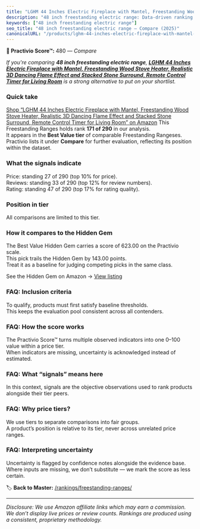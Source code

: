 ```yaml
---
title: "LGHM 44 Inches Electric Fireplace with Mantel, Freestanding Wood Stove Heater, Realistic 3D Dancing Flame Effect and Stacked Stone Surround, Remote Control Timer for Living Room"
description: "48 inch freestanding electric range: Data-driven ranking using the Practivio Score™. Positioned by quality, value, demand, findability, momentum."
keywords: ["48 inch freestanding electric range"]
seo_title: "48 inch freestanding electric range — Compare (2025)"
canonicalURL: "/products/lghm-44-inches-electric-fireplace-with-mantel-freestanding-wood-stove-heater-realistic-3d-dancing-flame-effect-and-stacked-stone-surround-remote-control-timer-for-living-room-B0CQ75C418/"
---
```


**🛒 Practivio Score™:** 480 — _Compare_


*If you're comparing **48 inch freestanding electric range**, **[LGHM 44 Inches Electric Fireplace with Mantel, Freestanding Wood Stove Heater, Realistic 3D Dancing Flame Effect and Stacked Stone Surround, Remote Control Timer for Living Room](https://www.amazon.com/dp/B0CQ75C418?tag=practivio-20)** is a strong alternative to put on your shortlist.*
### Quick take
[Shop “LGHM 44 Inches Electric Fireplace with Mantel, Freestanding Wood Stove Heater, Realistic 3D Dancing Flame Effect and Stacked Stone Surround, Remote Control Timer for Living Room” on Amazon](https://www.amazon.com/dp/B0CQ75C418?tag=practivio-20)
This Freestanding Ranges holds rank **171 of 290** in our analysis.  
It appears in the **Best Value tier** of comparable Freestanding Rangeses.  
Practivio lists it under **Compare** for further evaluation, reflecting its position within the dataset.

### What the signals indicate
Price: standing 27 of 290 (top 10% for price).  
Reviews: standing 33 of 290 (top 12% for review numbers).  
Rating: standing 47 of 290 (top 17% for rating quality).  

### Position in tier
All comparisons are limited to this tier.

### How it compares to the Hidden Gem
The Best Value Hidden Gem carries a score of 623.00 on the Practivio scale.  
This pick trails the Hidden Gem by 143.00 points.  
Treat it as a baseline for judging competing picks in the same class.  

See the Hidden Gem on Amazon → [View listing](https://www.amazon.com/dp/B09JKLY86J?tag=practivio-20)

### FAQ: Inclusion criteria
To qualify, products must first satisfy baseline thresholds.  
This keeps the evaluation pool consistent across all contenders.

### FAQ: How the score works
The Practivio Score™ turns multiple observed indicators into one 0–100 value within a price tier.  
When indicators are missing, uncertainty is acknowledged instead of estimated.

### FAQ: What “signals” means here
In this context, signals are the objective observations used to rank products alongside their tier peers.

### FAQ: Why price tiers?
We use tiers to separate comparisons into fair groups.  
A product’s position is relative to its tier, never across unrelated price ranges.

### FAQ: Interpreting uncertainty
Uncertainty is flagged by confidence notes alongside the evidence base.  
Where inputs are missing, we don’t substitute — we mark the score as less certain.

<!-- Missing template for Compare/CompareWithinPriceClass -->


🏷️ **Back to Master:** [/rankings/freestanding-ranges/](/rankings/freestanding-ranges/)

---
_Disclosure: We use Amazon affiliate links which may earn a commission. We don’t display live prices or review counts. Rankings are produced using a consistent, proprietary methodology._
